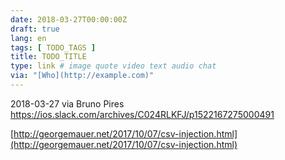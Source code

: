 ```yaml
---
date: 2018-03-27T00:00:00Z
draft: true
lang: en
tags: [ TODO_TAGS ]
title: TODO_TITLE
type: link # image quote video text audio chat
via: "[Who](http://example.com)"
---
```



2018-03-27 via Bruno Pires
https://ios.slack.com/archives/C024RLKFJ/p1522167275000491

[http://georgemauer.net/2017/10/07/csv-injection.html](http://georgemauer.net/2017/10/07/csv-injection.html)

